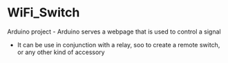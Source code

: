 # WiFi_Switch
Arduino project - Arduino serves a webpage that is used to control a signal

 - It can be use in conjunction with a relay, soo to create a remote switch, or any other kind of accessory
